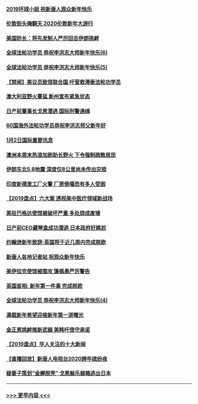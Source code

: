 #### [2019环球小姐 祝新唐人观众新年快乐](../pages/prog202/a102744043.md?t=01031022) 
#### [伦敦街头嗨翻天 2020伦敦新年大游行](../pages/prog202/a102743925.md?t=01031022) 
#### [美国防长：将先发制人严厉回击伊朗挑衅](../pages/prog202/a102743930.md?t=01031022) 
#### [全球法轮功学员 恭祝李洪志大师新年快乐(6)](../pages/prog202/a102743899.md?t=01031022) 
#### [全球法轮功学员 恭祝李洪志大师新年快乐(5)](../pages/prog202/a102743766.md?t=01031022) 
#### [【禁闻】美议员致信联合国 吁营救滞泰法轮功学员](../pages/prog202/a102743781.md?t=01031022) 
#### [澳大利亚野火蔓延 新州宣布紧急状态](../pages/prog202/a102743681.md?t=01031022) 
#### [日产前董事长戈恩潜逃 国际刑警通缉](../pages/prog202/a102743676.md?t=01031022) 
#### [60国海外法轮功学员恭祝李洪志师父新年好](../pages/prog202/a102743628.md?t=01031022) 
#### [1月2日国际重要讯息](../pages/prog202/a102743488.md?t=01031022) 
#### [澳洲本周末热浪加剧助长野火 下令强制疏散居民](../pages/prog202/a102743421.md?t=01031022) 
#### [伊朗东北5.8地震 深度仅8公里尚未传出灾损](../pages/prog202/a102743396.md?t=01031022) 
#### [印度新德里工厂火警 厂房倒塌恐有多人受困](../pages/prog202/a102743386.md?t=01031022) 
#### [【2019盘点】六大案 透视美中医疗领域新战场](../pages/prog202/a102743227.md?t=01031022) 
#### [美驻巴格达使馆被破坏严重 多处烧成废墟](../pages/prog202/a102743244.md?t=01031022) 
#### [日产前CEO藏琴盒成功潜逃 日本政府好尴尬](../pages/prog202/a102742937.md?t=01031022) 
#### [约翰逊新年致辞:英国将于近几周内完成脱欧](../pages/prog202/a102742956.md?t=01031022) 
#### [新唐人各地记者站 祝观众新年快乐](../pages/prog202/a102742785.md?t=01031022) 
#### [美伊拉克使馆被围攻 篷佩奥严厉警告](../pages/prog202/a102742994.md?t=01031022) 
#### [英国首相: 新年第一件事 完成脱欧](../pages/prog202/a102742907.md?t=01031022) 
#### [全球法轮功学员 恭祝李洪志大师新年快乐(4)](../pages/prog202/a102742900.md?t=01031022) 
#### [满载新年希望迎接新年第一道曙光](../pages/prog202/a102742809.md?t=01031022) 
#### [金正恩挑衅推新武器 美韩吁信守承诺](../pages/prog202/a102742799.md?t=01031022) 
#### [【2019盘点】华人关注的十大新闻](../pages/prog202/a102742748.md?t=01031022) 
#### [【直播回放】新唐人电视台2020跨年缤纷夜](../pages/prog202/a102738273.md?t=01031022) 
#### [疑妻子策划“金蝉脱壳” 戈恩躲乐器箱逃出日本](../pages/prog202/a102742535.md?t=01031022) 

----
#### [ >>> 更早内容 <<< ](../indexes/prog202-earlier.md)

